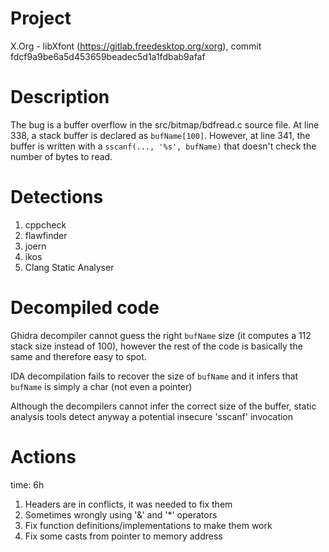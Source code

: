 # Project 

X.Org - libXfont (https://gitlab.freedesktop.org/xorg), commit fdcf9a9be6a5d453659beadec5d1a1fdbab9afaf

# Description

The bug is a buffer overflow in the src/bitmap/bdfread.c source file. At line 338, a stack buffer is declared as ```bufName[100]```.
However, at line 341, the buffer is written with a ```sscanf(..., '%s', bufName)``` that doesn't check the number of bytes to read.

# Detections

1. cppcheck
2. flawfinder
3. joern
4. ikos 
5. Clang Static Analyser

# Decompiled code

Ghidra decompiler cannot guess the right ```bufName``` size (it computes a 112 stack size instead of 100), however the rest of the code is basically the same and therefore easy to spot.

IDA decompilation fails to recover the size of ```bufName``` and it infers that ```bufName``` is simply a char (not even a pointer)

Although the decompilers cannot infer the correct size of the buffer, static analysis tools detect anyway a potential insecure 'sscanf' invocation

# Actions

time: 6h

1. Headers are in conflicts, it was needed to fix them
2. Sometimes wrongly using '&' and '*' operators
3. Fix function definitions/implementations to make them work
4. Fix some casts from pointer to memory address
